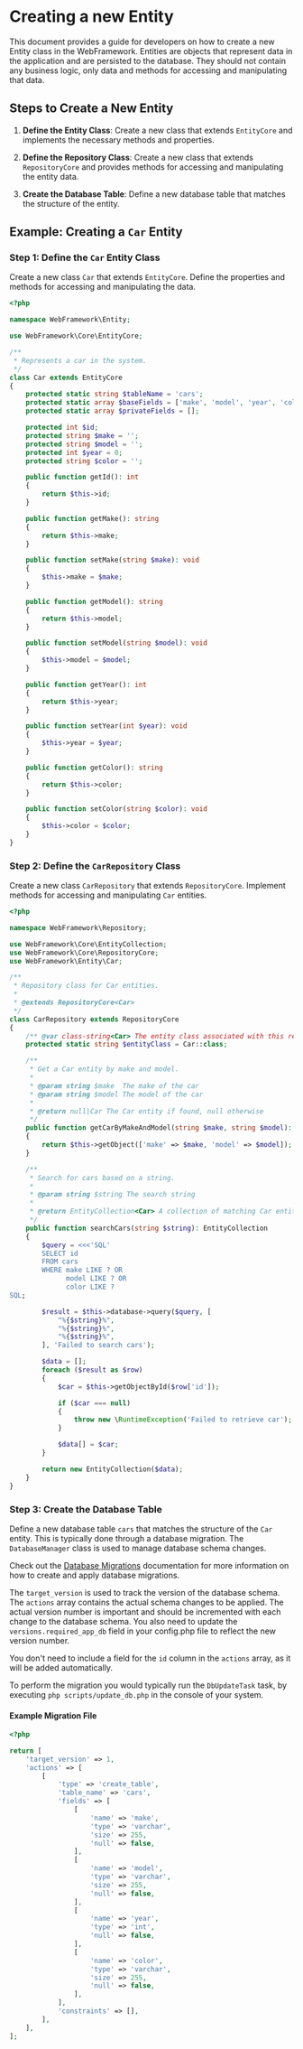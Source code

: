 # Creating a new Entity

This document provides a guide for developers on how to create a new Entity class in the WebFramework. Entities are objects that represent data in the application and are persisted to the database. They should not contain any business logic, only data and methods for accessing and manipulating that data.

## Steps to Create a New Entity

1. **Define the Entity Class**: Create a new class that extends `EntityCore` and implements the necessary methods and properties.

2. **Define the Repository Class**: Create a new class that extends `RepositoryCore` and provides methods for accessing and manipulating the entity data.

3. **Create the Database Table**: Define a new database table that matches the structure of the entity.

## Example: Creating a `Car` Entity

### Step 1: Define the `Car` Entity Class

Create a new class `Car` that extends `EntityCore`. Define the properties and methods for accessing and manipulating the data.

~~~php
<?php

namespace WebFramework\Entity;

use WebFramework\Core\EntityCore;

/**
 * Represents a car in the system.
 */
class Car extends EntityCore
{
    protected static string $tableName = 'cars';
    protected static array $baseFields = ['make', 'model', 'year', 'color'];
    protected static array $privateFields = [];

    protected int $id;
    protected string $make = '';
    protected string $model = '';
    protected int $year = 0;
    protected string $color = '';

    public function getId(): int
    {
        return $this->id;
    }

    public function getMake(): string
    {
        return $this->make;
    }

    public function setMake(string $make): void
    {
        $this->make = $make;
    }

    public function getModel(): string
    {
        return $this->model;
    }

    public function setModel(string $model): void
    {
        $this->model = $model;
    }

    public function getYear(): int
    {
        return $this->year;
    }

    public function setYear(int $year): void
    {
        $this->year = $year;
    }

    public function getColor(): string
    {
        return $this->color;
    }

    public function setColor(string $color): void
    {
        $this->color = $color;
    }
}
~~~

### Step 2: Define the `CarRepository` Class

Create a new class `CarRepository` that extends `RepositoryCore`. Implement methods for accessing and manipulating `Car` entities.

~~~php
<?php

namespace WebFramework\Repository;

use WebFramework\Core\EntityCollection;
use WebFramework\Core\RepositoryCore;
use WebFramework\Entity\Car;

/**
 * Repository class for Car entities.
 *
 * @extends RepositoryCore<Car>
 */
class CarRepository extends RepositoryCore
{
    /** @var class-string<Car> The entity class associated with this repository */
    protected static string $entityClass = Car::class;

    /**
     * Get a Car entity by make and model.
     *
     * @param string $make  The make of the car
     * @param string $model The model of the car
     *
     * @return null|Car The Car entity if found, null otherwise
     */
    public function getCarByMakeAndModel(string $make, string $model): ?Car
    {
        return $this->getObject(['make' => $make, 'model' => $model]);
    }

    /**
     * Search for cars based on a string.
     *
     * @param string $string The search string
     *
     * @return EntityCollection<Car> A collection of matching Car entities
     */
    public function searchCars(string $string): EntityCollection
    {
        $query = <<<'SQL'
        SELECT id
        FROM cars
        WHERE make LIKE ? OR
              model LIKE ? OR
              color LIKE ?
SQL;

        $result = $this->database->query($query, [
            "%{$string}%",
            "%{$string}%",
            "%{$string}%",
        ], 'Failed to search cars');

        $data = [];
        foreach ($result as $row)
        {
            $car = $this->getObjectById($row['id']);

            if ($car === null)
            {
                throw new \RuntimeException('Failed to retrieve car');
            }

            $data[] = $car;
        }

        return new EntityCollection($data);
    }
}
~~~

### Step 3: Create the Database Table

Define a new database table `cars` that matches the structure of the `Car` entity. This is typically done through a database migration. The `DatabaseManager` class is used to manage database schema changes.

Check out the [Database Migrations](./database-migrations.md) documentation for more information on how to create and apply database migrations.

The `target_version` is used to track the version of the database schema. The `actions` array contains the actual schema changes to be applied. The actual version number is important and should be incremented with each change to the database schema. You also need to update the `versions.required_app_db` field in your config.php file to reflect the new version number.

You don't need to include a field for the `id` column in the `actions` array, as it will be added automatically.

To perform the migration you would typically run the `DbUpdateTask` task, by executing `php scripts/update_db.php` in the console of your system.

#### Example Migration File

~~~php
<?php

return [
    'target_version' => 1,
    'actions' => [
        [
            'type' => 'create_table',
            'table_name' => 'cars',
            'fields' => [
                [
                    'name' => 'make',
                    'type' => 'varchar',
                    'size' => 255,
                    'null' => false,
                ],
                [
                    'name' => 'model',
                    'type' => 'varchar',
                    'size' => 255,
                    'null' => false,
                ],
                [
                    'name' => 'year',
                    'type' => 'int',
                    'null' => false,
                ],
                [
                    'name' => 'color',
                    'type' => 'varchar',
                    'size' => 255,
                    'null' => false,
                ],
            ],
            'constraints' => [],
        ],
    ],
];
~~~